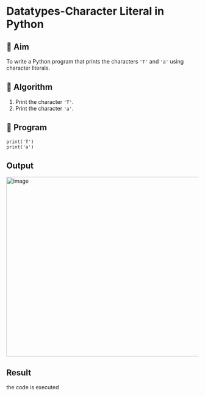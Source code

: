# Datatypes-Character Literal in Python

## 🎯 Aim
To write a Python program that prints the characters `'T'` and `'a'` using character literals.

## 🧠 Algorithm
1. Print the character `'T'`.
2. Print the character `'a'`.

## 🧾 Program
```
print('T')
print('a')

```

## Output
<img width="567" height="470" alt="image" src="https://github.com/user-attachments/assets/1bd67d18-bf21-4606-99a8-1a864c20f3eb" />


## Result
the code is executed
